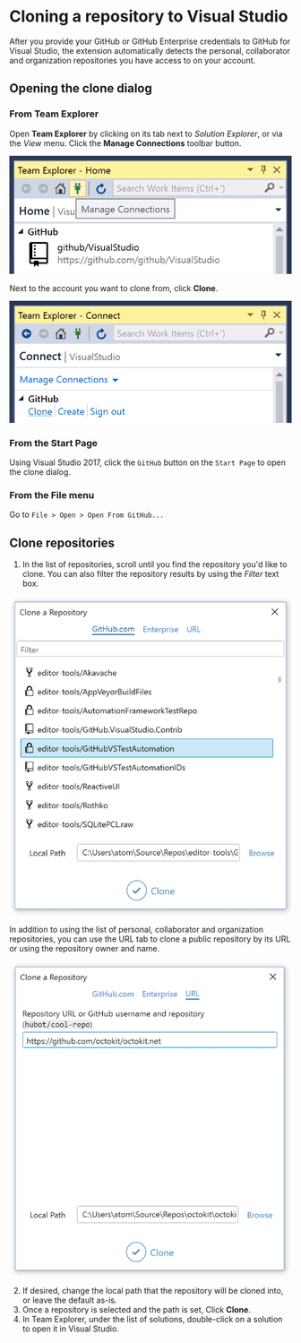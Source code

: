 # Cloning a repository to Visual Studio

After you provide your GitHub or GitHub Enterprise credentials to GitHub for Visual Studio, the extension automatically detects the personal, collaborator and organization repositories you have access to on your account.

## Opening the clone dialog 

### From **Team Explorer**

Open **Team Explorer** by clicking on its tab next to *Solution Explorer*, or via the *View* menu.
Click the **Manage Connections** toolbar button.

![Location of the manage connections toolbar button in Team Explorer](images/manage-connections.png)

Next to the account you want to clone from, click **Clone**.

![Clone button in the GitHub section of Team Explorer](images/clone-link.png)

### From the **Start Page**

Using Visual Studio 2017, click the `GitHub` button on the `Start Page` to open the clone dialog. 


### From the **File** menu

Go to `File > Open > Open From GitHub...`


## Clone repositories
1. In the list of repositories, scroll until you find the repository you'd like to clone. You can also filter the repository results by using the *Filter* text box.

![List of GitHub repositories that can be cloned inside a dialog](images/clone-dialog.png)

In addition to using the list of personal, collaborator and organization repositories, you can use the URL tab to clone a public repository by its URL or using the repository owner and name.

![List of GitHub repositories that can be cloned inside a dialog](images/clone-url-dialog.png)

2. If desired, change the local path that the repository will be cloned into, or leave the default as-is.
3. Once a repository is selected and the path is set, Click **Clone**.
4. In Team Explorer, under the list of solutions, double-click on a solution to open it in Visual Studio.

